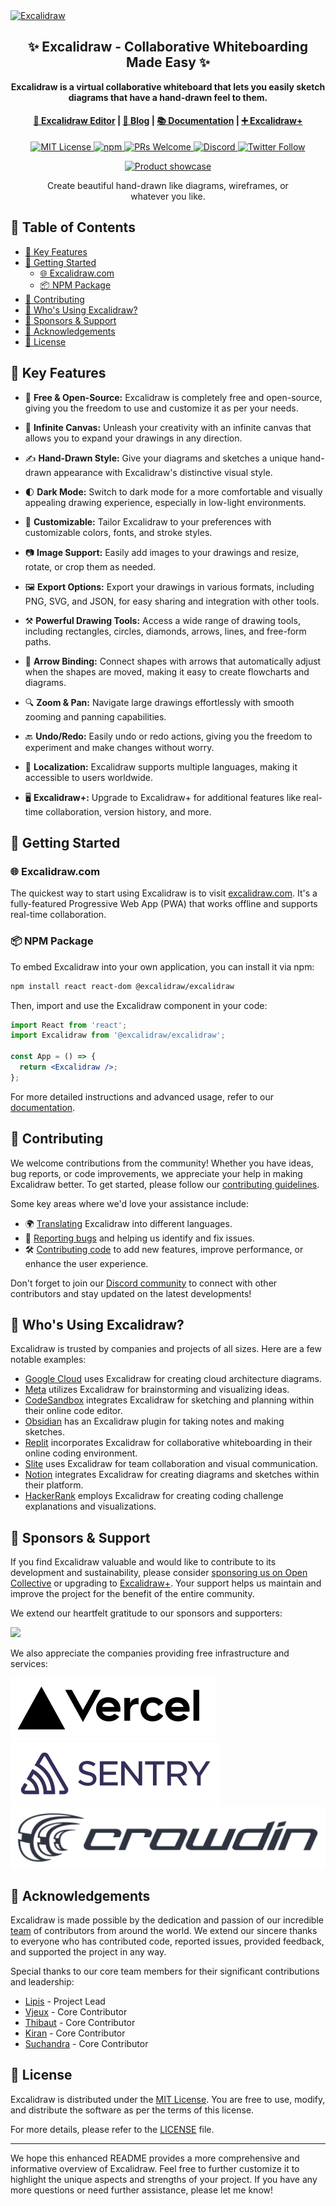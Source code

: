 <a href="https://excalidraw.com/" target="_blank" rel="noopener">
  <picture>
    <source media="(prefers-color-scheme: dark)" alt="Excalidraw" srcset="https://excalidraw.nyc3.cdn.digitaloceanspaces.com/github/excalidraw_github_cover_2_dark.png" />
    <img alt="Excalidraw" src="https://excalidraw.nyc3.cdn.digitaloceanspaces.com/github/excalidraw_github_cover_2.png" />
  </picture>
</a>

<h2 align="center">
  ✨ Excalidraw - Collaborative Whiteboarding Made Easy ✨
</h2>

<p align="center">
  <b>Excalidraw is a virtual collaborative whiteboard that lets you easily sketch diagrams that have a hand-drawn feel to them.</b>
</p>

<h4 align="center">
  <a href="https://excalidraw.com">🎨 Excalidraw Editor</a> |
  <a href="https://plus.excalidraw.com/blog">📝 Blog</a> |
  <a href="https://docs.excalidraw.com">📚 Documentation</a> |
  <a href="https://plus.excalidraw.com">➕ Excalidraw+</a>
</h4>

<p align="center">
  <a href="https://github.com/excalidraw/excalidraw/blob/master/LICENSE">
    <img alt="MIT License" src="https://img.shields.io/badge/license-MIT-blue.svg"  />
  </a>
  <a href="https://www.npmjs.com/package/@excalidraw/excalidraw">
    <img alt="npm" src="https://img.shields.io/npm/dm/@excalidraw/excalidraw"  />
  </a>
  <a href="https://docs.excalidraw.com/docs/introduction/contributing">
    <img alt="PRs Welcome" src="https://img.shields.io/badge/PRs-welcome-brightgreen.svg?style=flat"  />
  </a>
  <a href="https://discord.gg/UexuTaE">
    <img alt="Discord" src="https://img.shields.io/discord/723672430744174682?color=738ad6&label=Chat%20on%20Discord&logo=discord&logoColor=ffffff&widge=false"/>
  </a>
  <a href="https://twitter.com/excalidraw">
    <img alt="Twitter Follow" src="https://img.shields.io/twitter/follow/excalidraw.svg?label=follow+@excalidraw&style=social&logo=twitter"/>
  </a>
</p>

<div align="center">
  <figure>
    <a href="https://excalidraw.com" target="_blank" rel="noopener">
      <img src="https://excalidraw.nyc3.cdn.digitaloceanspaces.com/github%2Fproduct_showcase.png" alt="Product showcase" />
    </a>
    <figcaption>
      <p align="center">
        Create beautiful hand-drawn like diagrams, wireframes, or whatever you like.
      </p>
    </figcaption>
  </figure>
</div>

## 📝 Table of Contents

- [🌟 Key Features](#-key-features)
- [🚀 Getting Started](#-getting-started)
  - [🌐 Excalidraw.com](#-excalidrawcom)
  - [📦 NPM Package](#-npm-package)
- [🤝 Contributing](#-contributing)
- [👥 Who's Using Excalidraw?](#-whos-using-excalidraw)
- [💖 Sponsors & Support](#-sponsors--support)
- [🙌 Acknowledgements](#-acknowledgements)
- [📜 License](#-license)

## 🌟 Key Features

- 💯 **Free & Open-Source:** Excalidraw is completely free and open-source, giving you the freedom to use and customize it as per your needs.

- 🎨 **Infinite Canvas:** Unleash your creativity with an infinite canvas that allows you to expand your drawings in any direction.

- ✍️ **Hand-Drawn Style:** Give your diagrams and sketches a unique hand-drawn appearance with Excalidraw's distinctive visual style.

- 🌓 **Dark Mode:** Switch to dark mode for a more comfortable and visually appealing drawing experience, especially in low-light environments.

- 🌈 **Customizable:** Tailor Excalidraw to your preferences with customizable colors, fonts, and stroke styles.

- 📷 **Image Support:** Easily add images to your drawings and resize, rotate, or crop them as needed.

- 🖼️ **Export Options:** Export your drawings in various formats, including PNG, SVG, and JSON, for easy sharing and integration with other tools.

- ⚒️ **Powerful Drawing Tools:** Access a wide range of drawing tools, including rectangles, circles, diamonds, arrows, lines, and free-form paths.

- 🔗 **Arrow Binding:** Connect shapes with arrows that automatically adjust when the shapes are moved, making it easy to create flowcharts and diagrams.

- 🔍 **Zoom & Pan:** Navigate large drawings effortlessly with smooth zooming and panning capabilities.

- 🔙 **Undo/Redo:** Easily undo or redo actions, giving you the freedom to experiment and make changes without worry.

- 💬 **Localization:** Excalidraw supports multiple languages, making it accessible to users worldwide.

- 🖥️ **Excalidraw+:** Upgrade to Excalidraw+ for additional features like real-time collaboration, version history, and more.

## 🚀 Getting Started

### 🌐 Excalidraw.com

The quickest way to start using Excalidraw is to visit [excalidraw.com](https://excalidraw.com). It's a fully-featured Progressive Web App (PWA) that works offline and supports real-time collaboration.

### 📦 NPM Package

To embed Excalidraw into your own application, you can install it via npm:

```bash
npm install react react-dom @excalidraw/excalidraw
```

Then, import and use the Excalidraw component in your code:

```jsx
import React from 'react';
import Excalidraw from '@excalidraw/excalidraw';

const App = () => {
  return <Excalidraw />;
};
```

For more detailed instructions and advanced usage, refer to our [documentation](https://docs.excalidraw.com/docs/@excalidraw/excalidraw/installation).

## 🤝 Contributing

We welcome contributions from the community! Whether you have ideas, bug reports, or code improvements, we appreciate your help in making Excalidraw better. To get started, please follow our [contributing guidelines](https://docs.excalidraw.com/docs/introduction/contributing).

Some key areas where we'd love your assistance include:

- 🌍 [Translating](https://docs.excalidraw.com/docs/introduction/contributing#translating) Excalidraw into different languages.
- 🐛 [Reporting bugs](https://github.com/excalidraw/excalidraw/issues) and helping us identify and fix issues.
- 🛠️ [Contributing code](https://github.com/excalidraw/excalidraw/blob/master/CONTRIBUTING.md) to add new features, improve performance, or enhance the user experience.

Don't forget to join our [Discord community](https://discord.gg/UexuTaE) to connect with other contributors and stay updated on the latest developments!

## 👥 Who's Using Excalidraw?

Excalidraw is trusted by companies and projects of all sizes. Here are a few notable examples:

- [Google Cloud](https://googlecloudcheatsheet.withgoogle.com/architecture) uses Excalidraw for creating cloud architecture diagrams.
- [Meta](https://meta.com/) utilizes Excalidraw for brainstorming and visualizing ideas.
- [CodeSandbox](https://codesandbox.io/) integrates Excalidraw for sketching and planning within their online code editor.
- [Obsidian](https://github.com/zsviczian/obsidian-excalidraw-plugin) has an Excalidraw plugin for taking notes and making sketches.
- [Replit](https://replit.com/) incorporates Excalidraw for collaborative whiteboarding in their online coding environment.
- [Slite](https://slite.com/) uses Excalidraw for team collaboration and visual communication.
- [Notion](https://notion.so/) integrates Excalidraw for creating diagrams and sketches within their platform.
- [HackerRank](https://www.hackerrank.com/) employs Excalidraw for creating coding challenge explanations and visualizations.

## 💖 Sponsors & Support

If you find Excalidraw valuable and would like to contribute to its development and sustainability, please consider [sponsoring us on Open Collective](https://opencollective.com/excalidraw) or upgrading to [Excalidraw+](https://plus.excalidraw.com/). Your support helps us maintain and improve the project for the benefit of the entire community.

We extend our heartfelt gratitude to our sponsors and supporters:

[<img src="https://opencollective.com/excalidraw/tiers/sponsors.svg?avatarHeight=36"/>](https://opencollective.com/excalidraw#support)

We also appreciate the companies providing free infrastructure and services:

[![Vercel](./.github/assets/vercel.svg)](https://vercel.com) [![Sentry](./.github/assets/sentry.svg)](https://sentry.io) [![Crowdin](./.github/assets/crowdin.svg)](https://crowdin.com)

## 🙌 Acknowledgements

Excalidraw is made possible by the dedication and passion of our incredible [team](https://github.com/excalidraw/excalidraw/graphs/contributors) of contributors from around the world. We extend our sincere thanks to everyone who has contributed code, reported issues, provided feedback, and supported the project in any way.

Special thanks to our core team members for their significant contributions and leadership:

- [Lipis](https://github.com/lipis) - Project Lead
- [Vjeux](https://github.com/vjeux) - Core Contributor
- [Thibaut](https://github.com/thibautjombart) - Core Contributor
- [Kiran](https://github.com/kiran-kumar-m) - Core Contributor
- [Suchandra](https://github.com/suchandra) - Core Contributor

## 📜 License

Excalidraw is distributed under the [MIT License](https://github.com/excalidraw/excalidraw/blob/master/LICENSE). You are free to use, modify, and distribute the software as per the terms of this license.

For more details, please refer to the [LICENSE](https://github.com/excalidraw/excalidraw/blob/master/LICENSE) file.

---

We hope this enhanced README provides a more comprehensive and informative overview of Excalidraw. Feel free to further customize it to highlight the unique aspects and strengths of your project. If you have any more questions or need further assistance, please let me know!
